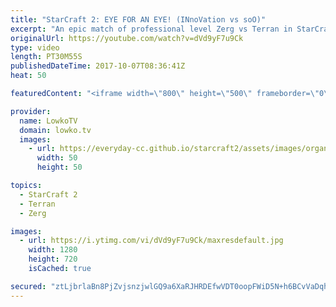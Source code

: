 ```yaml
---
title: "StarCraft 2: EYE FOR AN EYE! (INnoVation vs soO)"
excerpt: "An epic match of professional level Zerg vs Terran in StarCraft 2. Subscribe for more videos: http://lowko.tv/youtube Professional best-of-7: https://goo.gl/cLp2ev  In this match both players keep making trades back and forth. We arrive at the late game without either player really being ahead. Because"
originalUrl: https://youtube.com/watch?v=dVd9yF7u9Ck
type: video
length: PT30M55S
publishedDateTime: 2017-10-07T08:36:41Z
heat: 50

featuredContent: "<iframe width=\"800\" height=\"500\" frameborder=\"0\" src=\"https://www.youtube.com/embed/dVd9yF7u9Ck\" allow=\"accelerometer; autoplay; encrypted-media; gyroscope; picture-in-picture\" allowfullscreen></iframe>"

provider:
  name: LowkoTV
  domain: lowko.tv
  images:
    - url: https://everyday-cc.github.io/starcraft2/assets/images/organizations/lowko.tv-50x50.jpg
      width: 50
      height: 50

topics:
  - StarCraft 2
  - Terran
  - Zerg

images:
  - url: https://i.ytimg.com/vi/dVd9yF7u9Ck/maxresdefault.jpg
    width: 1280
    height: 720
    isCached: true

secured: "ztLjbrlaBn8PjZvjsnzjwlGQ9a6XaRJHRDEfwVDT0oopFWiD5N+h6BCvVaDqh4rm83BLRT9RfGfgZTQMx6j4DbECkhib6C6gNju0Wb6G/APfQgHlVWqMcZydNOtx7YA5a3zXqdOj/W06VC/fjqZea987MSm0NySsr2l0gLeUZgB6QIQ2AMHA0u0hwgrqdxduRKyN6gLVwfSddce9XSl/KODVEKbQylG+9ASa2uv7bsP7WZ+2gJAm+lEfb+Fov7z4GqK/ozBsIBFE6c9aS6Xg0T/zOdEeecpQv98lkCmI6Rb78eiot0GmSKk/JFt+RVLkvoDw0jCETbv09FmcjG97PEJSg7YA2xfeX4UB8nqXt4MBukobIPfnE0/Y3ahqlIEWKQMyX3ei4+veXRPvjXQqNmtnSjQyQ+UYErifqTa/gQE=;ezTpXVXG1IYB5hvx8P+ebQ=="
---
```


